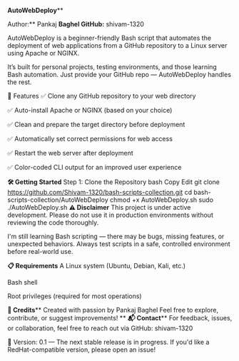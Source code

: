 **AutoWebDeploy****

Author:**   Pankaj **Baghel
GitHub:**   shivam-1320

AutoWebDeploy is a beginner-friendly Bash script that automates the deployment of web applications from a GitHub repository to a Linux server using Apache or NGINX.

It’s built for personal projects, testing environments, and those learning Bash automation.
Just provide your GitHub repo — AutoWebDeploy handles the rest.

🚀 Features
✅ Clone any GitHub repository to your web directory

✅ Auto-install Apache or NGINX (based on your choice)

✅ Clean and prepare the target directory before deployment

✅ Automatically set correct permissions for web access

✅ Restart the web server after deployment

✅ Color-coded CLI output for an improved user experience

**🛠️ Getting Started**
Step 1: Clone the Repository
bash
Copy
Edit
git clone https://github.com/Shivam-1320/bash-scripts-collection.git
cd bash-scripts-collection/AutoWebDeploy
chmod +x AutoWebDeploy.sh
sudo ./AutoWebDeploy.sh
**⚠️ Disclaimer**
This project is under active development.
Please do not use it in production environments without reviewing the code thoroughly.

I'm still learning Bash scripting — there may be bugs, missing features, or unexpected behaviors. Always test scripts in a safe, controlled environment before real-world use.

**📋 Requirements**
A Linux system (Ubuntu, Debian, Kali, etc.)

Bash shell

Root privileges (required for most operations)

**🙏 Credits****
Created with passion by Pankaj Baghel
Feel free to explore, contribute, or suggest improvements!
**
**📬 Contact****
For feedback, issues, or collaboration, feel free to reach out via GitHub: shivam-1320

🧪 Version: 0.1 — The next stable release is in progress.
If you'd like a RedHat-compatible version, please open an issue!

